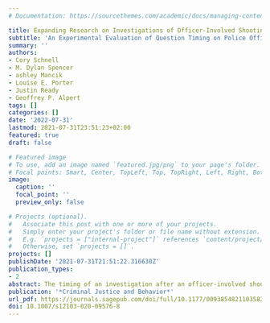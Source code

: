 ```yaml
---
# Documentation: https://sourcethemes.com/academic/docs/managing-content/

title: Expanding Research on Investigations of Officer-Involved Shootings
subtitle: 'An Experimental Evaluation of Question Timing on Police Officers Memory Recall'
summary: ''
authors:
- Cory Schnell
- M. Dylan Spencer
- ashley Mancik
- Louise E. Porter
- Justin Ready
- Geoffrey P. Alpert
tags: []
categories: []
date: '2022-07-31'
lastmod: 2021-07-31T23:51:23+02:00
featured: true
draft: false

# Featured image
# To use, add an image named `featured.jpg/png` to your page's folder.
# Focal points: Smart, Center, TopLeft, Top, TopRight, Left, Right, BottomLeft, Bottom, BottomRight.
image:
  caption: ''
  focal_point: ''
  preview_only: false

# Projects (optional).
#   Associate this post with one or more of your projects.
#   Simply enter your project's folder or file name without extension.
#   E.g. `projects = ["internal-project"]` references `content/project/deep-learning/index.md`.
#   Otherwise, set `projects = []`.
projects: []
publishDate: '2021-07-31T21:51:22.316630Z'
publication_types:
- 2
abstract: The timing of an investigation after an officer-involved shooting (OIS) is influenced by conflicting forces. The public demands expedited resolution, but police officers are provided several protections that can delay investigations of their actions. This study conducts a randomized experiment to determine the impact of question timing after an OIS on the accu- racy of police officers’ memory recall. Officers were randomly assigned to one of two groups. The treatment group completed a questionnaire after participating in a live-action, active shooter training scenario and again 2 days later, whereas the control group only completed the questionnaire 2 days later. Our findings suggest the timing of interviews after training did not influence officers’ recall of the scenario. There is little empirical understanding of how police officers reconstruct OIS events; further interdisciplinary research can help clarify these cognitive processes. This research could strengthen a traditional pathway to provide accountability for officers through investigations.
publication: '*Criminal Justice and Behavior*'
url_pdf: https://journals.sagepub.com/doi/full/10.1177/00938548211035824
doi: 10.1007/s12103-020-09576-8 
---
```

